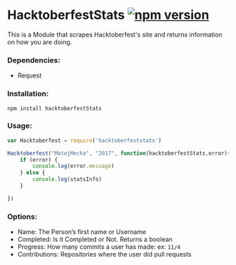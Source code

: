 # HacktoberfestStats [![npm version](https://badge.fury.io/js/hacktoberfeststats.svg)](https://badge.fury.io/js/hacktoberfeststats)

This is a Module that scrapes Hacktoberfest's site and returns information on how you are doing. 

### Dependencies:
* Request

### Installation:
`npm install hacktoberfestStats`

### Usage:
```js
var Hacktoberfest = require('hacktoberfeststats')

Hacktoberfest("MatejMecka", "2017", function(hacktoberfestStats,error){
	if (error) {
		console.log(error.message)
	} else {
		console.log(statsInfo)
	}

})

```

### Options:

* Name: The Person’s first name or Username
* Completed: Is it Completed or Not. Returns a boolean
* Progress: How many commits a user has made: ex: `11/4`
* Contributions: Repositories where the user did pull requests

